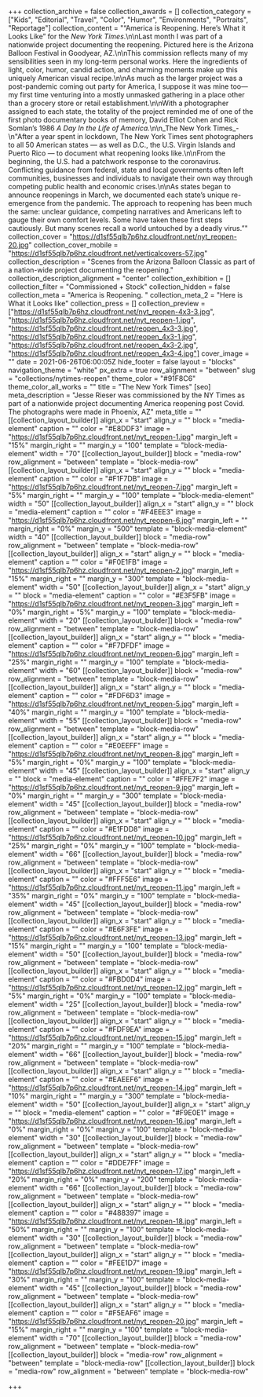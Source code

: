 +++
collection_archive = false
collection_awards = []
collection_category = ["Kids", "Editorial", "Travel", "Color", "Humor", "Environments", "Portraits", "Reportage"]
collection_content = "“America is Reopening. Here’s What it Looks Like” for the _New York Times_.\n\nLast month I was part of a nationwide project documenting the reopening. Pictured here is the Arizona Balloon Festival in Goodyear, AZ.\n\nThis commission reflects many of my sensibilities seen in my long-term personal works. Here the ingredients of light, color, humor, candid action, and charming moments make up this uniquely American visual recipe.\n\nAs much as the larger project was a post-pandemic coming out party for America, I suppose it was mine too— my first time venturing into a mostly unmasked gathering in a place other than a grocery store or retail establishment.\n\nWith a photographer assigned to each state, the totality of the project reminded me of one of the first photo documentary books of memory, David Elliot Cohen and Rick Somlan’s 1986 _A Day In the Life of America._\n\n_The New York Times_-  \n\"After a year spent in lockdown, The New York Times sent photographers to all 50 American states — as well as D.C., the U.S. Virgin Islands and Puerto Rico — to document what reopening looks like.\n\nFrom the beginning, the U.S. had a patchwork response to the coronavirus. Conflicting guidance from federal, state and local governments often left communities, businesses and individuals to navigate their own way through competing public health and economic crises.\n\nAs states began to announce reopenings in March, we documented each state’s unique re-emergence from the pandemic. The approach to reopening has been much the same: unclear guidance, competing narratives and Americans left to gauge their own comfort levels. Some have taken these first steps cautiously. But many scenes recall a world untouched by a deadly virus.”"
collection_cover = "https://d1sf55qlb7p6hz.cloudfront.net/nyt_reopen-20.jpg"
collection_cover_mobile = "https://d1sf55qlb7p6hz.cloudfront.net/verticalcovers-57.jpg"
collection_description = "Scenes from the Arizona Balloon Classic as part of a nation-wide project documenting the reopening."
collection_description_alignment = "center"
collection_exhibition = []
collection_filter = "Commissioned + Stock"
collection_hidden = false
collection_meta = "America is Reopening. "
collection_meta_2 = "Here is What it Looks like"
collection_press = []
collection_preview = ["https://d1sf55qlb7p6hz.cloudfront.net/nyt_reopen-4x3-3.jpg", "https://d1sf55qlb7p6hz.cloudfront.net/nyt_reopen-1.jpg", "https://d1sf55qlb7p6hz.cloudfront.net/reopen_4x3-3.jpg", "https://d1sf55qlb7p6hz.cloudfront.net/reopen_4x3-1.jpg", "https://d1sf55qlb7p6hz.cloudfront.net/reopen_4x3-2.jpg", "https://d1sf55qlb7p6hz.cloudfront.net/reopen_4x3-4.jpg"]
cover_image = ""
date = 2021-06-26T06:00:05Z
hide_footer = false
layout = "blocks"
navigation_theme = "white"
px_extra = true
row_alignment = "between"
slug = "collections/nytimes-reopen"
theme_color = "#91F8C6"
theme_color_all_works = ""
title = "The New York Times"
[seo]
meta_description = "Jesse Rieser was commissioned by the NY Times as part of a nationwide project documenting America reopening post Covid. The photographs were made in Phoenix, AZ"
meta_title = ""
[[collection_layout_builder]]
align_x = "start"
align_y = ""
block = "media-element"
caption = ""
color = "#E8DDF3"
image = "https://d1sf55qlb7p6hz.cloudfront.net/nyt_reopen-1.jpg"
margin_left = "15%"
margin_right = ""
margin_y = "100"
template = "block-media-element"
width = "70"
[[collection_layout_builder]]
block = "media-row"
row_alignment = "between"
template = "block-media-row"
[[collection_layout_builder]]
align_x = "start"
align_y = ""
block = "media-element"
caption = ""
color = "#F1F7DB"
image = "https://d1sf55qlb7p6hz.cloudfront.net/nyt_reopen-7.jpg"
margin_left = "5%"
margin_right = ""
margin_y = "100"
template = "block-media-element"
width = "50"
[[collection_layout_builder]]
align_x = "start"
align_y = ""
block = "media-element"
caption = ""
color = "#F4EEE3"
image = "https://d1sf55qlb7p6hz.cloudfront.net/nyt_reopen-6.jpg"
margin_left = ""
margin_right = "0%"
margin_y = "500"
template = "block-media-element"
width = "40"
[[collection_layout_builder]]
block = "media-row"
row_alignment = "between"
template = "block-media-row"
[[collection_layout_builder]]
align_x = "start"
align_y = ""
block = "media-element"
caption = ""
color = "#F0E1FB"
image = "https://d1sf55qlb7p6hz.cloudfront.net/nyt_reopen-2.jpg"
margin_left = "15%"
margin_right = ""
margin_y = "300"
template = "block-media-element"
width = "50"
[[collection_layout_builder]]
align_x = "start"
align_y = ""
block = "media-element"
caption = ""
color = "#E3F5FB"
image = "https://d1sf55qlb7p6hz.cloudfront.net/nyt_reopen-3.jpg"
margin_left = "0%"
margin_right = "5%"
margin_y = "100"
template = "block-media-element"
width = "20"
[[collection_layout_builder]]
block = "media-row"
row_alignment = "between"
template = "block-media-row"
[[collection_layout_builder]]
align_x = "start"
align_y = ""
block = "media-element"
caption = ""
color = "#F7DFDF"
image = "https://d1sf55qlb7p6hz.cloudfront.net/nyt_reopen-6.jpg"
margin_left = "25%"
margin_right = ""
margin_y = "100"
template = "block-media-element"
width = "60"
[[collection_layout_builder]]
block = "media-row"
row_alignment = "between"
template = "block-media-row"
[[collection_layout_builder]]
align_x = "start"
align_y = ""
block = "media-element"
caption = ""
color = "#FDF6D3"
image = "https://d1sf55qlb7p6hz.cloudfront.net/nyt_reopen-5.jpg"
margin_left = "40%"
margin_right = ""
margin_y = "100"
template = "block-media-element"
width = "55"
[[collection_layout_builder]]
block = "media-row"
row_alignment = "between"
template = "block-media-row"
[[collection_layout_builder]]
align_x = "start"
align_y = ""
block = "media-element"
caption = ""
color = "#E0EEFF"
image = "https://d1sf55qlb7p6hz.cloudfront.net/nyt_reopen-8.jpg"
margin_left = "5%"
margin_right = "0%"
margin_y = "100"
template = "block-media-element"
width = "45"
[[collection_layout_builder]]
align_x = "start"
align_y = ""
block = "media-element"
caption = ""
color = "#FFE7F2"
image = "https://d1sf55qlb7p6hz.cloudfront.net/nyt_reopen-9.jpg"
margin_left = "0%"
margin_right = ""
margin_y = "300"
template = "block-media-element"
width = "45"
[[collection_layout_builder]]
block = "media-row"
row_alignment = "between"
template = "block-media-row"
[[collection_layout_builder]]
align_x = "start"
align_y = ""
block = "media-element"
caption = ""
color = "#E1FDD8"
image = "https://d1sf55qlb7p6hz.cloudfront.net/nyt_reopen-10.jpg"
margin_left = "25%"
margin_right = "0%"
margin_y = "100"
template = "block-media-element"
width = "66"
[[collection_layout_builder]]
block = "media-row"
row_alignment = "between"
template = "block-media-row"
[[collection_layout_builder]]
align_x = "start"
align_y = ""
block = "media-element"
caption = ""
color = "#FFF5E6"
image = "https://d1sf55qlb7p6hz.cloudfront.net/nyt_reopen-11.jpg"
margin_left = "35%"
margin_right = "0%"
margin_y = "100"
template = "block-media-element"
width = "45"
[[collection_layout_builder]]
block = "media-row"
row_alignment = "between"
template = "block-media-row"
[[collection_layout_builder]]
align_x = "start"
align_y = ""
block = "media-element"
caption = ""
color = "#E6F3FE"
image = "https://d1sf55qlb7p6hz.cloudfront.net/nyt_reopen-13.jpg"
margin_left = "15%"
margin_right = ""
margin_y = "100"
template = "block-media-element"
width = "50"
[[collection_layout_builder]]
block = "media-row"
row_alignment = "between"
template = "block-media-row"
[[collection_layout_builder]]
align_x = "start"
align_y = ""
block = "media-element"
caption = ""
color = "#FBD0D4"
image = "https://d1sf55qlb7p6hz.cloudfront.net/nyt_reopen-12.jpg"
margin_left = "5%"
margin_right = "0%"
margin_y = "100"
template = "block-media-element"
width = "25"
[[collection_layout_builder]]
block = "media-row"
row_alignment = "between"
template = "block-media-row"
[[collection_layout_builder]]
align_x = "start"
align_y = ""
block = "media-element"
caption = ""
color = "#FDF9EA"
image = "https://d1sf55qlb7p6hz.cloudfront.net/nyt_reopen-15.jpg"
margin_left = "20%"
margin_right = ""
margin_y = "100"
template = "block-media-element"
width = "66"
[[collection_layout_builder]]
block = "media-row"
row_alignment = "between"
template = "block-media-row"
[[collection_layout_builder]]
align_x = "start"
align_y = ""
block = "media-element"
caption = ""
color = "#EAEEF6"
image = "https://d1sf55qlb7p6hz.cloudfront.net/nyt_reopen-14.jpg"
margin_left = "10%"
margin_right = ""
margin_y = "300"
template = "block-media-element"
width = "50"
[[collection_layout_builder]]
align_x = "start"
align_y = ""
block = "media-element"
caption = ""
color = "#F9E0E1"
image = "https://d1sf55qlb7p6hz.cloudfront.net/nyt_reopen-16.jpg"
margin_left = "0%"
margin_right = "0%"
margin_y = "100"
template = "block-media-element"
width = "30"
[[collection_layout_builder]]
block = "media-row"
row_alignment = "between"
template = "block-media-row"
[[collection_layout_builder]]
align_x = "start"
align_y = ""
block = "media-element"
caption = ""
color = "#DDE7FF"
image = "https://d1sf55qlb7p6hz.cloudfront.net/nyt_reopen-17.jpg"
margin_left = "20%"
margin_right = "0%"
margin_y = "200"
template = "block-media-element"
width = "66"
[[collection_layout_builder]]
block = "media-row"
row_alignment = "between"
template = "block-media-row"
[[collection_layout_builder]]
align_x = "start"
align_y = ""
block = "media-element"
caption = ""
color = "#488397"
image = "https://d1sf55qlb7p6hz.cloudfront.net/nyt_reopen-18.jpg"
margin_left = "50%"
margin_right = ""
margin_y = "100"
template = "block-media-element"
width = "30"
[[collection_layout_builder]]
block = "media-row"
row_alignment = "between"
template = "block-media-row"
[[collection_layout_builder]]
align_x = "start"
align_y = ""
block = "media-element"
caption = ""
color = "#FEE1D7"
image = "https://d1sf55qlb7p6hz.cloudfront.net/nyt_reopen-19.jpg"
margin_left = "30%"
margin_right = ""
margin_y = "100"
template = "block-media-element"
width = "45"
[[collection_layout_builder]]
block = "media-row"
row_alignment = "between"
template = "block-media-row"
[[collection_layout_builder]]
align_x = "start"
align_y = ""
block = "media-element"
caption = ""
color = "#F5EAF6"
image = "https://d1sf55qlb7p6hz.cloudfront.net/nyt_reopen-20.jpg"
margin_left = "15%"
margin_right = ""
margin_y = "100"
template = "block-media-element"
width = "70"
[[collection_layout_builder]]
block = "media-row"
row_alignment = "between"
template = "block-media-row"
[[collection_layout_builder]]
block = "media-row"
row_alignment = "between"
template = "block-media-row"
[[collection_layout_builder]]
block = "media-row"
row_alignment = "between"
template = "block-media-row"

+++

